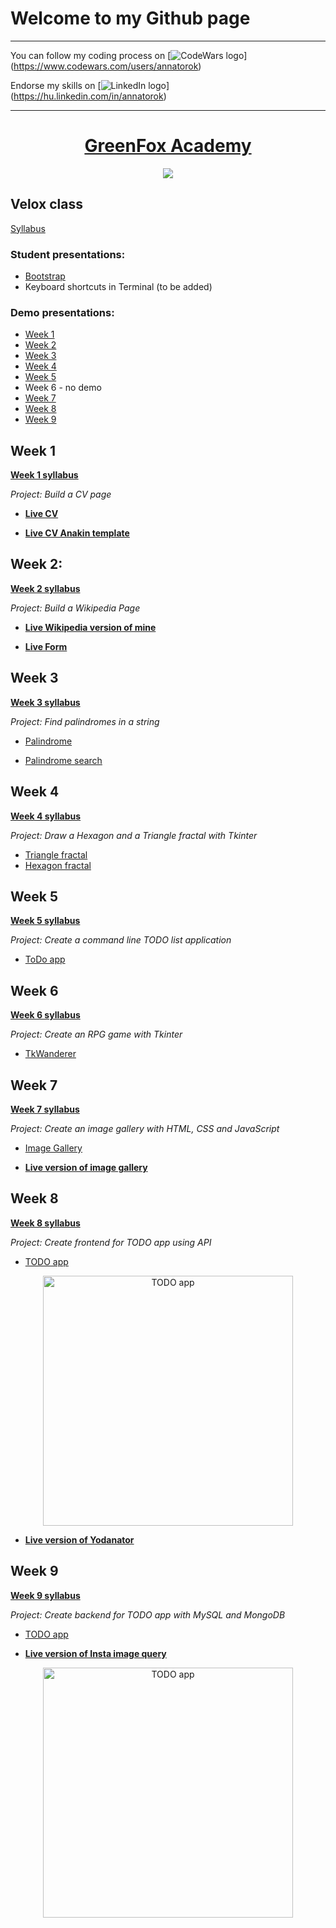 # Welcome to my Github page

---
You can follow my coding process on [![CodeWars logo](http://i67.tinypic.com/v7ql5i.jpg "CodeWars")] (https://www.codewars.com/users/annatorok)

Endorse my skills on [![LinkedIn logo](http://i67.tinypic.com/2j43mus.jpg "LinkedIn")] (https://hu.linkedin.com/in/annatorok)

---

<h1 align="center"><a href="http://www.greenfoxacademy.com/">GreenFox Academy</a></h1>
<p align="center">
  <img src="https://tinyurl.com/hgzse3j">
</p>

## Velox class

[Syllabus](https://github.com/annatorok/velox-syllabus)

### Student presentations:

* [Bootstrap](https://docs.google.com/presentation/d/1cIYpeGurBUYWn09yeMmbTvgYKpigAEptOLc8BqAVxoo/edit?usp=sharing)
* Keyboard shortcuts in Terminal (to be added)

### Demo presentations:


* [Week 1](https://docs.google.com/presentation/d/1Z_qBSM6jEwkmhrTXw_5ngKXi7iYNOJAbAIMEVC4bsco/edit?usp=sharing)
* [Week 2](https://docs.google.com/presentation/d/1chXanr52N2K1eK_b8ErlkAAk1-F50msNar8YiBEyLk4/edit?usp=sharing)
* [Week 3](https://docs.google.com/presentation/d/1N9F6SlV98U13RViOs2gJ2mghBYxQTT8AZS3ugNCTnaQ/edit?usp=sharing)
* [Week 4](https://docs.google.com/presentation/d/1O8a3FkCNyWuMd9q9O1zCz1zqTn19nOn4Hi1piUrBqy4/edit?usp=sharing)
* [Week 5](https://docs.google.com/presentation/d/1tbA-rMwy28KYGNSLAc_xsTSRG7qp0OnThzMkjNa1AHU/edit?usp=sharing)
* Week 6 - no demo
* [Week 7](https://docs.google.com/presentation/d/1W4HGgpGMjIjjzdYY-5D-pwZOAyBiENLR-_4xbXE2tgE/edit?usp=sharing)
* [Week 8](https://docs.google.com/presentation/d/1CYl0wTP8QnkJR7YVNztqe60s-vbCwpeGLvhD6VziCZw/edit?usp=sharing)
* [Week 9](https://docs.google.com/presentation/d/1UsnaXATKD9L81Hg6nX--xXu-b1ZDlT5emnQDYet-JBw/edit?usp=sharing)


## Week 1

[**Week 1 syllabus**](https://github.com/greenfox-velox/velox-syllabus/tree/master/week-01)

*Project: Build a CV page*

* [**Live CV**](http://annatorok.github.io/My-CV/index.html "CV of Anna Török")

* [**Live CV Anakin template**](http://annatorok.github.io/Anakin-CV/index.html "CV of Anakin")

## Week 2:

[**Week 2 syllabus**](https://github.com/greenfox-velox/velox-syllabus/tree/master/week-02)  

*Project: Build a Wikipedia Page*

* [**Live Wikipedia version of mine**](http://annatorok.github.io/Wikipedia/index.html)

* [**Live Form**](http://annatorok.github.io/Form/index.html)

## Week 3

[**Week 3 syllabus**](https://github.com/greenfox-velox/velox-syllabus/tree/master/week-03)

*Project: Find palindromes in a string*

* [Palindrome](https://github.com/greenfox-velox/annatorok/blob/master/week-03/day-4/palindrom.py)

* [Palindrome search](https://github.com/greenfox-velox/annatorok/blob/master/week-03/day-4/palindrome2.py)

## Week 4

[**Week 4 syllabus**](https://github.com/greenfox-velox/velox-syllabus/tree/master/week-04)

*Project: Draw a Hexagon and a Triangle fractal with Tkinter*

* [Triangle fractal](https://github.com/greenfox-velox/annatorok/blob/master/week-04/day-5/triangle_fractal.py)
* [Hexagon fractal](https://github.com/greenfox-velox/annatorok/blob/master/week-04/day-5/hexagon_fractal.py)

## Week 5

[**Week 5 syllabus**](https://github.com/greenfox-velox/velox-syllabus/tree/master/week-05)

*Project: Create a command line TODO list application*

* [ToDo app](https://github.com/greenfox-velox/annatorok/tree/master/week-05/day-3/TODO)

## Week 6

[**Week 6 syllabus**](https://github.com/greenfox-velox/velox-syllabus/tree/master/week-06)

*Project: Create an RPG game with Tkinter*

* [TkWanderer](https://github.com/greenfox-velox/annatorok/tree/master/week-06/day-2/new_restructured_RPG)

## Week 7

[**Week 7 syllabus**](https://github.com/greenfox-velox/velox-syllabus/tree/master/week-07)

*Project: Create an image gallery with HTML, CSS and JavaScript*

* [Image Gallery](https://github.com/greenfox-velox/annatorok/tree/master/week-07/day-04)

* [**Live version of image gallery**](http://annatorok.github.io/JS-Gallery/index.html)

## Week 8

[**Week 8 syllabus**](https://github.com/greenfox-velox/velox-syllabus/tree/master/week-08)

*Project: Create frontend for TODO app using API*

* [TODO app](https://github.com/greenfox-velox/annatorok/tree/master/week-08/day-4/todo_api)

<p align="center">
  <img src="http://i65.tinypic.com/2ymueyq.png" alt="TODO app" height=400px>
</p>

* [**Live version of Yodanator**](http://annatorok.github.io/Yoda/yoda.html)

## Week 9

[**Week 9 syllabus**](https://github.com/greenfox-velox/velox-syllabus/tree/master/week-09)

*Project: Create backend for TODO app with MySQL and MongoDB*

* [TODO app](https://github.com/greenfox-velox/annatorok/tree/master/week-09/day-4)

* [**Live version of Insta image query**](http://annatorok.github.io/Insta/index.html)

<p align="center">
  <img src="http://i64.tinypic.com/2gt4rom.png" alt="TODO app" height=400px>
</p>
